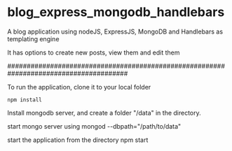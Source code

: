 blog_express_mongodb_handlebars
===============================

A blog application using nodeJS, ExpressJS, MongoDB and Handlebars as templating engine

It has options to create new posts, view them and edit them

#######################################################################################

To run the application, clone it to your local folder

    npm install

Install mongodb server, and create a folder "/data" in the directory.

start mongo server using
    mongod --dbpath="/path/to/data"
    
start the application from the directory
    npm start
